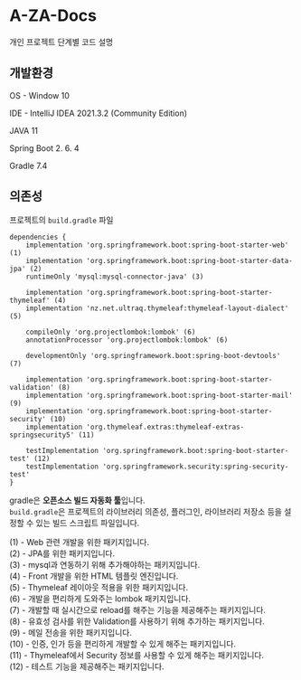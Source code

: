 # A-ZA-Docs
개인 프로젝트 단계별 코드 설명

## 개발환경

OS - Window 10  

IDE - IntelliJ IDEA 2021.3.2 (Community Edition)  

JAVA 11  

Spring Boot 2. 6. 4  

Gradle 7.4  

## 의존성
프로젝트의 `build.gradle` 파일
```
dependencies {
	implementation 'org.springframework.boot:spring-boot-starter-web' (1)
	implementation 'org.springframework.boot:spring-boot-starter-data-jpa' (2)
	runtimeOnly 'mysql:mysql-connector-java' (3) 

	implementation 'org.springframework.boot:spring-boot-starter-thymeleaf' (4)
	implementation 'nz.net.ultraq.thymeleaf:thymeleaf-layout-dialect' (5)

	compileOnly 'org.projectlombok:lombok' (6) 
	annotationProcessor 'org.projectlombok:lombok' (6) 

	developmentOnly 'org.springframework.boot:spring-boot-devtools' (7)

	implementation 'org.springframework.boot:spring-boot-starter-validation' (8)
	implementation 'org.springframework.boot:spring-boot-starter-mail' (9)
	implementation 'org.springframework.boot:spring-boot-starter-security' (10)
	implementation 'org.thymeleaf.extras:thymeleaf-extras-springsecurity5' (11)

	testImplementation 'org.springframework.boot:spring-boot-starter-test' (12)
	testImplementation 'org.springframework.security:spring-security-test'
}
```
gradle은 **오픈소스 빌드 자동화 툴**입니다.  
`build.gradle`은 프로젝트의 라이브러리 의존성, 플러그인, 라이브러리 저장소 등을 설정할 수 있는 빌드 스크립트 파일입니다.

(1) - Web 관련 개발을 위한 패키지입니다.  
(2) - JPA를 위한 패키지입니다.  
(3) - mysql과 연동하기 위해 추가해야하는 패키지입니다.  
(4) - Front 개발을 위한 HTML 템플릿 엔진입니다.  
(5) - Thymeleaf 레이아웃 적용을 위한 패키지입니다.  
(6) - 개발을 편리하게 도와주는 lombok 패키지입니다.  
(7) - 개발할 때 실시간으로 reload를 해주는 기능을 제공해주는 패키지입니다.    
(8) - 유효성 검사를 위한 Validation를 사용하기 위해 추가하는 패키지입니다.  
(9) - 메일 전송을 위한 패키지입니다.  
(10) - 인증, 인가 등을 편리하게 개발할 수 있게 해주는 패키지입니다.  
(11) - Thymeleaf에서 Security 정보를 사용할 수 있게 해주는 패키지입니다.  
(12) - 테스트 기능을 제공해주는 패키지입니다.  




